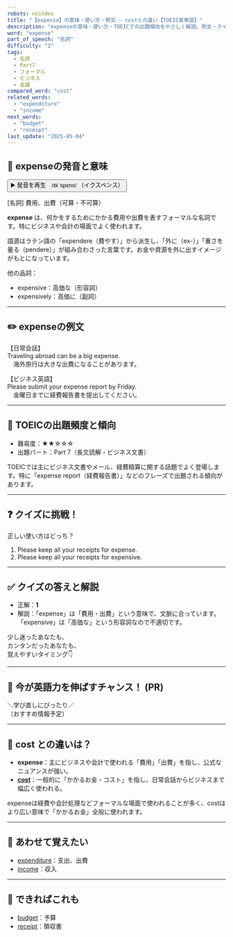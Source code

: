 ```yaml
---
robots: noindex
title: "【expense】の意味・使い方・例文 ― costとの違い【TOEIC英単語】"
description: "expenseの意味・使い方・TOEICでの出題傾向をやさしく解説。例文・クイズ付きでcostとの違いもわかりやすく学べます。"
word: "expense"
part_of_speech: "名詞"
difficulty: "2"
tags:
  - 名詞
  - Part7
  - フォーマル
  - ビジネス
  - 会議
compared_word: "cost"
related_words:
  - "expenditure"
  - "income"
next_words:
  - "budget"
  - "receipt"
last_update: "2025-05-04"
---
```


## 🔰 expenseの発音と意味

<button class="play-audio" onclick="playTTS('expense')">
  <span class="play-audio-main">
    ▶️ 発音を再生　/ɪkˈspɛns/
  </span>
  <span class="play-audio-sub">
    （イクスペンス）
  </span>
</button>

[名詞] 費用、出費（可算・不可算）

**expense** は、何かをするためにかかる費用や出費を表すフォーマルな名詞です。特にビジネスや会計の場面でよく使われます。

語源はラテン語の「expendere（費やす）」から派生し、「外に（ex-）」「重さを量る（pendere）」が組み合わさった言葉です。お金や資源を外に出すイメージがもとになっています。

他の品詞：  
- expensive：高価な（形容詞）
- expensively：高価に（副詞）

---

## ✏️ expenseの例文

【日常会話】  
Traveling abroad can be a big expense.  
　海外旅行は大きな出費になることがあります。

【ビジネス英語】  
Please submit your expense report by Friday.  
　金曜日までに経費報告書を提出してください。

---

## 🎯 TOEICの出題頻度と傾向

- 難易度：★★☆☆☆
- 出題パート：Part 7（長文読解・ビジネス文書）

TOEICでは主にビジネス文書やメール、経費精算に関する話題でよく登場します。特に「expense report（経費報告書）」などのフレーズで出題される傾向があります。

---

## ❓ クイズに挑戦！

正しい使い方はどっち？

1. Please keep all your receipts for expense.  
2. Please keep all your receipts for expensive.

---

## ✅ クイズの答えと解説

- 正解：**1**
- 解説：「expense」は「費用・出費」という意味で、文脈に合っています。「expensive」は「高価な」という形容詞なので不適切です。

少し迷ったあなたも、  
カンタンだったあなたも、  
覚えやすいタイミング👇️

---

## 🚀 今が英語力を伸ばすチャンス！ (PR)

<div class="info-center">
＼学び直しにぴったり／<br>  
（おすすめ情報予定）
</div>

---

## 🤔  cost との違いは？

- **expense**：主にビジネスや会計で使われる「費用」「出費」を指し、公式なニュアンスが強い。
- **[cost](/word/cost)**：一般的に「かかるお金・コスト」を指し、日常会話からビジネスまで幅広く使われる。

expenseは経費や会計処理などフォーマルな場面で使われることが多く、costはより広い意味で「かかるお金」全般に使われます。

---

## 🧩 あわせて覚えたい

- [expenditure](/word/expenditure)：支出、出費
- [income](/word/income)：収入

---

## 📖 できればこれも

- [budget](/word/budget)：予算
- [receipt](/word/receipt)：領収書

<!-- cvid: aid31_bid41 -->
